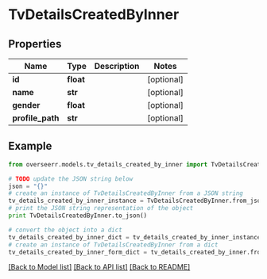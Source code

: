 # TvDetailsCreatedByInner


## Properties
Name | Type | Description | Notes
------------ | ------------- | ------------- | -------------
**id** | **float** |  | [optional] 
**name** | **str** |  | [optional] 
**gender** | **float** |  | [optional] 
**profile_path** | **str** |  | [optional] 

## Example

```python
from overseerr.models.tv_details_created_by_inner import TvDetailsCreatedByInner

# TODO update the JSON string below
json = "{}"
# create an instance of TvDetailsCreatedByInner from a JSON string
tv_details_created_by_inner_instance = TvDetailsCreatedByInner.from_json(json)
# print the JSON string representation of the object
print TvDetailsCreatedByInner.to_json()

# convert the object into a dict
tv_details_created_by_inner_dict = tv_details_created_by_inner_instance.to_dict()
# create an instance of TvDetailsCreatedByInner from a dict
tv_details_created_by_inner_form_dict = tv_details_created_by_inner.from_dict(tv_details_created_by_inner_dict)
```
[[Back to Model list]](../README.md#documentation-for-models) [[Back to API list]](../README.md#documentation-for-api-endpoints) [[Back to README]](../README.md)


